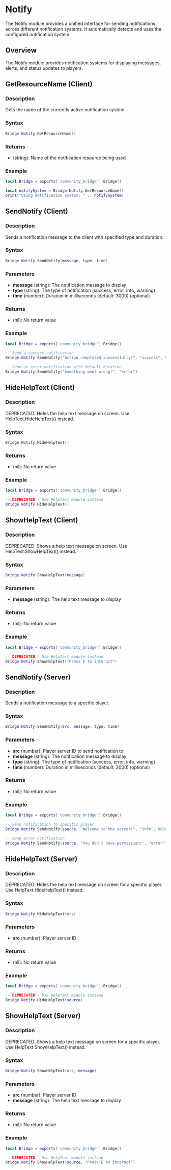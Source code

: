 # <i class="fas fa-bell"></i> Notify

<!--META
nav: true
toc: true
description: The Notify module provides a unified interface for sending notifications across different notification systems. It automatically detects and uses the configured notification system.
-->

The Notify module provides a unified interface for sending notifications across different notification systems. It automatically detects and uses the configured notification system.

## Overview

The Notify module provides notification systems for displaying messages, alerts, and status updates to players.

## GetResourceName (Client)

### Description
Gets the name of the currently active notification system.

### Syntax
```lua
Bridge.Notify.GetResourceName()
```

### Returns
- (string): Name of the notification resource being used

### Example
```lua
local Bridge = exports['community_bridge']:Bridge()

local notifySystem = Bridge.Notify.GetResourceName()
print("Using notification system: " .. notifySystem)
```

## SendNotify (Client)

### Description
Sends a notification message to the client with specified type and duration.

### Syntax
```lua
Bridge.Notify.SendNotify(message, type, time)
```

### Parameters
- **message** (string): The notification message to display
- **type** (string): The type of notification (success, error, info, warning)
- **time** (number): Duration in milliseconds (default: 3000) (optional)

### Returns
- (nil): No return value

### Example
```lua
local Bridge = exports['community_bridge']:Bridge()

-- Send a success notification
Bridge.Notify.SendNotify("Action completed successfully!", "success", 5000)

-- Send an error notification with default duration
Bridge.Notify.SendNotify("Something went wrong!", "error")
```

## HideHelpText (Client)

### Description
DEPRECATED: Hides the help text message on screen. Use HelpText.HideHelpText() instead.

### Syntax
```lua
Bridge.Notify.HideHelpText()
```

### Returns
- (nil): No return value

### Example
```lua
local Bridge = exports['community_bridge']:Bridge()

-- DEPRECATED - Use HelpText module instead
Bridge.Notify.HideHelpText()
```

## ShowHelpText (Client)

### Description
DEPRECATED: Shows a help text message on screen. Use HelpText.ShowHelpText() instead.

### Syntax
```lua
Bridge.Notify.ShowHelpText(message)
```

### Parameters
- **message** (string): The help text message to display

### Returns
- (nil): No return value

### Example
```lua
local Bridge = exports['community_bridge']:Bridge()

-- DEPRECATED - Use HelpText module instead
Bridge.Notify.ShowHelpText("Press E to interact")
```

## SendNotify (Server)

### Description
Sends a notification message to a specific player.

### Syntax
```lua
Bridge.Notify.SendNotify(src, message, type, time)
```

### Parameters
- **src** (number): Player server ID to send notification to
- **message** (string): The notification message to display
- **type** (string): The type of notification (success, error, info, warning)
- **time** (number): Duration in milliseconds (default: 3000) (optional)

### Returns
- (nil): No return value

### Example
```lua
local Bridge = exports['community_bridge']:Bridge()

-- Send notification to specific player
Bridge.Notify.SendNotify(source, "Welcome to the server!", "info", 8000)

-- Send error notification
Bridge.Notify.SendNotify(source, "You don't have permission!", "error")
```

## HideHelpText (Server)

### Description
DEPRECATED: Hides the help text message on screen for a specific player. Use HelpText.HideHelpText() instead.

### Syntax
```lua
Bridge.Notify.HideHelpText(src)
```

### Parameters
- **src** (number): Player server ID

### Returns
- (nil): No return value

### Example
```lua
local Bridge = exports['community_bridge']:Bridge()

-- DEPRECATED - Use HelpText module instead
Bridge.Notify.HideHelpText(source)
```

## ShowHelpText (Server)

### Description
DEPRECATED: Shows a help text message on screen for a specific player. Use HelpText.ShowHelpText() instead.

### Syntax
```lua
Bridge.Notify.ShowHelpText(src, message)
```

### Parameters
- **src** (number): Player server ID
- **message** (string): The help text message to display

### Returns
- (nil): No return value

### Example
```lua
local Bridge = exports['community_bridge']:Bridge()

-- DEPRECATED - Use HelpText module instead
Bridge.Notify.ShowHelpText(source, "Press E to interact")
```

